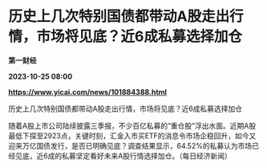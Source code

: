 # 历史上几次特别国债都带动A股走出行情，市场将见底？近6成私募选择加仓
**第一财经**

**2023-10-25 08:00**

**https://www.yicai.com/news/101884388.html**

历史上几次特别国债都带动A股走出行情，市场将见底？近6成私募选择加仓

随着A股上市公司陆续披露三季报，不少百亿私募的“重仓股”浮出水面。近期A股最低下探至2923点，关键时刻，汇金入市买ETF的消息令市场企稳回升，如今又迎来万亿国债发行，是否已明确见底？调查结果显示，64.52%的私募认为市场已经见底，近6成的私募坚定看好未来A股行情选择加仓。（每日经济新闻）